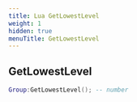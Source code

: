 ```yaml
---
title: Lua GetLowestLevel
weight: 1
hidden: true
menuTitle: GetLowestLevel
---
```

## GetLowestLevel
```lua
Group:GetLowestLevel(); -- number
```